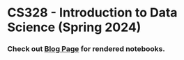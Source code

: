 # **CS328 - Introduction to Data Science (Spring 2024)**
### Check out [Blog Page](https://guntas-13.github.io/Blog/) for rendered notebooks.
